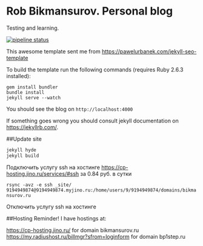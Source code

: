 # Rob Bikmansurov. Personal blog 

Testing and learning.

[![pipeline status](https://gitlab.com/RobBikmansurov/robbikmansurov.github.io.jekyll/badges/master/pipeline.svg)](https://gitlab.com/RobBikmansurov/bp1step.jekyll/commits/master)


This awesome template sent me from https://pawelurbanek.com/jekyll-seo-template

To build the template run the following commands (requires Ruby 2.6.3 installed):


```
gem install bundler
bundle install
jekyll serve --watch
```

You should see the blog on `http://localhost:4000`

If something goes wrong you should consult jekyll documentation on https://jekyllrb.com/.

##Update site

```bash
jekyll hyde
jekyll build
```

Подключить услугу ssh на хостинге https://cp-hosting.jino.ru/services/#ssh за 0.84 руб. в сутки

`rsync -avz -e ssh _site/ 9194949874@9194949874.myjino.ru:/home/users/9/9194949874/domains/bikmansurov.ru`

Отключить услугу ssh на хостинге

##Hosting
Reminder! I have hostings at:

https://cp-hosting.jino.ru/ for domain bikmansurov.ru
https://my.radiushost.ru/billmgr?sfrom=loginform for domain bp1step.ru
